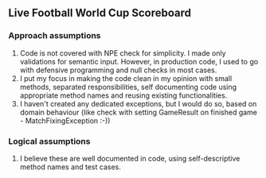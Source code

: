 ## Live Football World Cup Scoreboard

### Approach assumptions

1. Code is not covered with NPE check for simplicity. I made only validations for semantic input. However, in production code, I used to go with defensive programming and null checks in most cases.
2. I put my focus in making the code clean in my opinion with small methods, separated responsibilities, self documenting code using appropriate method names and reusing existing functionalities. 
3. I haven't created any dedicated exceptions, but I would do so, based on domain behaviour (like check with setting GameResult on finished game - MatchFixingException :-))

### Logical assumptions

1. I believe these are well documented in code, using self-descriptive method names and test cases.